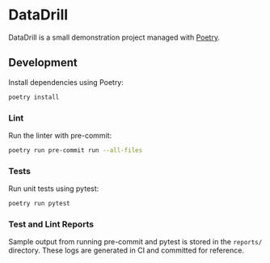# DataDrill

DataDrill is a small demonstration project managed with [Poetry](https://python-poetry.org/).

## Development

Install dependencies using Poetry:

```bash
poetry install
```

### Lint

Run the linter with pre-commit:

```bash
poetry run pre-commit run --all-files
```

### Tests

Run unit tests using pytest:

```bash
poetry run pytest
```

### Test and Lint Reports

Sample output from running pre-commit and pytest is stored in the `reports/`
directory. These logs are generated in CI and committed for reference.


